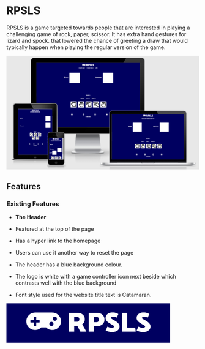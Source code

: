 # RPSLS
RPSLS is a game targeted towards people that are interested in playing a challenging game of rock, paper, scissor. 
It has extra hand gestures for  lizard and spock. that lowered the chance of greeting a draw that would typically happen when playing the regular version of the game.

![RPSLS website Mockup](https://github.com/Awoyalejohn/RPSLS/blob/main/assets/readme-files/website-mockup-image.PNG)

## Features 

### Existing Features

- __The Header__

 - Featured at the top of the page
 - Has a hyper link to the homepage
 - Users can use it another way to reset the page
 - The header has a blue background colour.
 - The logo is white with a game controller icon next beside which contrasts well with the blue background
 - Font style used for the website title text is Catamaran.
 
 ![Header](https://github.com/Awoyalejohn/RPSLS/blob/main/assets/readme-files/heade-image.PNG)

